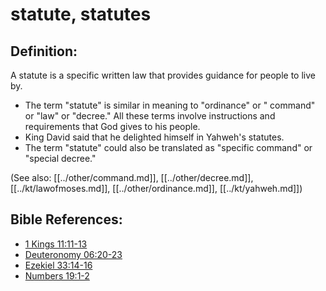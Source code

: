 # statute, statutes #

## Definition: ##

A statute is a specific written law that provides guidance for people to live by.

* The term "statute" is similar in meaning to "ordinance" or " command" or "law" or "decree." All these terms involve instructions and requirements that God gives to his people.
* King David said that he delighted himself in Yahweh's statutes.
* The term "statute" could also be translated as "specific command" or "special decree."

(See also: [[../other/command.md]], [[../other/decree.md]], [[../kt/lawofmoses.md]], [[../other/ordinance.md]], [[../kt/yahweh.md]])

## Bible References: ##

* [1 Kings 11:11-13](en/tn/1ki/help/11/11)
* [Deuteronomy 06:20-23](en/tn/deu/help/06/20)
* [Ezekiel 33:14-16](en/tn/ezk/help/33/14)
* [Numbers 19:1-2](en/tn/num/help/19/01)